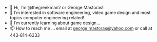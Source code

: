 - 👋 Hi, I’m @thegreekman2 or George Mastoras!
- 👀 I’m interested in software engineering, video game design and most topics computer engineering related!
- 🌱 I’m currently learning about game design...
- 📫 How to reach me ... email at george.mastoras@yahoo.com or call at 443-814-6333

<!---
thegreekman2/thegreekman2 is a ✨ special ✨ repository because its `README.md` (this file) appears on your GitHub profile.
You can click the Preview link to take a look at your changes.
--->
